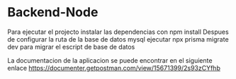 # Backend-Node
Para ejecutar el projecto instalar las dependencias con npm install
Despues de configurar la ruta de la base de datos mysql ejecutar npx prisma migrate dev para migrar el escript de base de datos

La documentacion de la aplicacion se puede encontrar en el siguiente enlace https://documenter.getpostman.com/view/15671399/2s93zCYfhb
